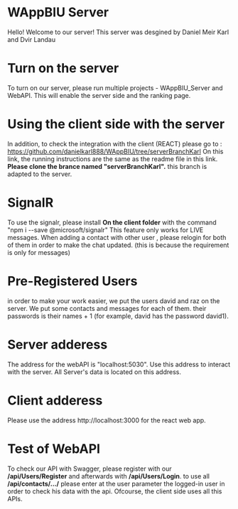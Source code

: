 # WAppBIU Server
Hello!
Welcome to our server!
This server was desgined by Daniel Meir Karl and Dvir Landau

# Turn on the server
To turn on our server, please run multiple projects -  WAppBIU_Server and WebAPI.
This will enable the server side and the ranking page.

# Using the client side with the server
In addition, to check the integration with the client (REACT) please go to : https://github.com/danielkarl888/WAppBIU/tree/serverBranchKarl
On this link, the running instructions are the same as the readme file in this link.
**Please clone the brance named "serverBranchKarl".** this branch is adapted to the server.

# SignalR
To use the signalr, please install **On the client folder** with the command "npm i --save @microsoft/signalr"
This feature  only works for LIVE messages.
When adding a contact with other user , please relogin for both of them in order to make the chat updated.
(this is because the requirement is only for messages) 


# Pre-Registered Users
in order to make your work easier, we put the users david and raz on the server.
We put some contacts and messages for each of them. 
their passwords is their names + 1 (for example, david has the password david1).

# Server adderess
The address for the webAPI is "localhost:5030". Use this address to interact with the server.
All Server's data is located on this address.

# Client adderess
Please use the address http://localhost:3000 for the react web app.
# Test of WebAPI
To check our API with Swagger, please register with our **/api/Users/Register** and afterwards with  **/api/Users/Login**.
to use all **/api/contacts/.../** please enter at the user parameter the logged-in user in order to check his data with the api.
Ofcourse, the client side uses all this APIs.









